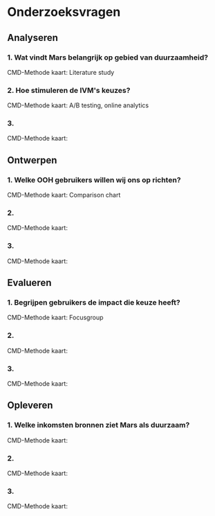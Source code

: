 # Onderzoeksvragen
## Analyseren
### 1. Wat vindt Mars belangrijk op gebied van duurzaamheid?
CMD-Methode kaart: Literature study

### 2. Hoe stimuleren de IVM's keuzes?
CMD-Methode kaart: A/B testing, online analytics

### 3. 
CMD-Methode kaart:

## Ontwerpen
### 1. Welke OOH gebruikers willen wij ons op richten?
CMD-Methode kaart: Comparison chart

### 2. 
CMD-Methode kaart:

### 3. 
CMD-Methode kaart:

## Evalueren
### 1. Begrijpen gebruikers de impact die keuze heeft?
CMD-Methode kaart: Focusgroup

### 2. 
CMD-Methode kaart:

### 3. 
CMD-Methode kaart:

## Opleveren
### 1. Welke inkomsten bronnen ziet Mars als duurzaam?
CMD-Methode kaart:

### 2. 
CMD-Methode kaart:

### 3. 
CMD-Methode kaart:
